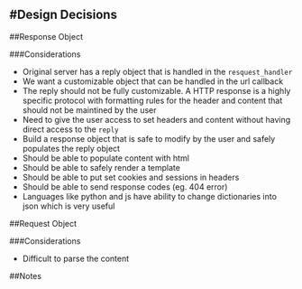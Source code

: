 #Design Decisions
-------------------------

##Response Object    

###Considerations
- Original server has a reply object that is handled in the `resquest_handler` 
- We want a customizable object that can be handled in the url callback 
- The reply should not be fully customizable. A HTTP response is a highly specific protocol with formatting rules for the header and content that should not be maintined by the user
- Need to give the user access to set headers and content without having direct access to the `reply`
- Build a response object that is safe to modify by the user and safely populates the reply object
- Should be able to populate content with html
- Should be able to safely render a template
- Should be able to put set cookies and sessions in headers
- Should be able to send response codes (eg. 404 error)
- Languages like python and js have ability to change dictionaries into json which is very useful

##Request Object

###Considerations
- Difficult to parse the content

##Notes